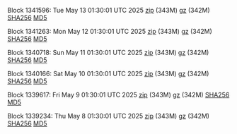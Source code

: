Block 1341596: Tue May 13 01:30:01 UTC 2025 [zip](https://files.01coin.io/mainnet/2025-05-13/bootstrap.dat.zip) (343M) [gz](https://files.01coin.io/mainnet/2025-05-13/bootstrap.dat.tar.gz) (342M) [SHA256](https://files.01coin.io/mainnet/2025-05-13/sha256.txt) [MD5](https://files.01coin.io/mainnet/2025-05-13/md5.txt)

Block 1341263: Mon May 12 01:30:01 UTC 2025 [zip](https://files.01coin.io/mainnet/2025-05-12/bootstrap.dat.zip) (343M) [gz](https://files.01coin.io/mainnet/2025-05-12/bootstrap.dat.tar.gz) (342M) [SHA256](https://files.01coin.io/mainnet/2025-05-12/sha256.txt) [MD5](https://files.01coin.io/mainnet/2025-05-12/md5.txt)

Block 1340718: Sun May 11 01:30:01 UTC 2025 [zip](https://files.01coin.io/mainnet/2025-05-11/bootstrap.dat.zip) (343M) [gz](https://files.01coin.io/mainnet/2025-05-11/bootstrap.dat.tar.gz) (342M) [SHA256](https://files.01coin.io/mainnet/2025-05-11/sha256.txt) [MD5](https://files.01coin.io/mainnet/2025-05-11/md5.txt)

Block 1340166: Sat May 10 01:30:01 UTC 2025 [zip](https://files.01coin.io/mainnet/2025-05-10/bootstrap.dat.zip) (343M) [gz](https://files.01coin.io/mainnet/2025-05-10/bootstrap.dat.tar.gz) (342M) [SHA256](https://files.01coin.io/mainnet/2025-05-10/sha256.txt) [MD5](https://files.01coin.io/mainnet/2025-05-10/md5.txt)

Block 1339617: Fri May  9 01:30:01 UTC 2025 [zip](https://files.01coin.io/mainnet/2025-05-09/bootstrap.dat.zip) (343M) [gz](https://files.01coin.io/mainnet/2025-05-09/bootstrap.dat.tar.gz) (342M) [SHA256](https://files.01coin.io/mainnet/2025-05-09/sha256.txt) [MD5](https://files.01coin.io/mainnet/2025-05-09/md5.txt)

Block 1339234: Thu May  8 01:30:01 UTC 2025 [zip](https://files.01coin.io/mainnet/2025-05-08/bootstrap.dat.zip) (343M) [gz](https://files.01coin.io/mainnet/2025-05-08/bootstrap.dat.tar.gz) (342M) [SHA256](https://files.01coin.io/mainnet/2025-05-08/sha256.txt) [MD5](https://files.01coin.io/mainnet/2025-05-08/md5.txt)
